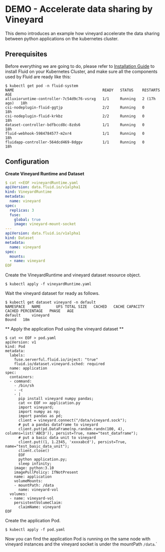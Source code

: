 # DEMO - Accelerate data sharing by Vineyard

This demo introduces an example how vineyard accelerate the data sharing between python applications on the kubernetes cluster.

## Prerequisites
Before everything we are going to do, please refer to [Installation Guide](../userguide/install.md) to install Fluid on your Kubernetes Cluster, and make sure all the components used by Fluid are ready like this:

```shell
$ kubectl get pod -n fluid-system
NAME                                        READY   STATUS    RESTARTS      AGE
alluxioruntime-controller-7c54d9c76-vsrxg   1/1     Running   2 (17h ago)   18h
csi-nodeplugin-fluid-ggtjp                  2/2     Running   0             18h
csi-nodeplugin-fluid-krkbz                  2/2     Running   0             18h
dataset-controller-bdfbccd8c-8zds6          1/1     Running   0             18h
fluid-webhook-5984784577-m2xr4              1/1     Running   0             18h
fluidapp-controller-564dcd469-8dggv         1/1     Running   0             18h
```

## Configuration

**Create Vineyard Runtime and Dataset**

```yaml
$ cat <<EOF >vineyardRuntime.yaml
apiVersion: data.fluid.io/v1alpha1
kind: VineyardRuntime
metadata:
  name: vineyard
spec:
  replicas: 3
  fuse:
    global: true
    image: vineyard-mount-socket
---
apiVersion: data.fluid.io/v1alpha1
kind: Dataset
metadata:
  name: vineyard
spec:
  mounts:
  - name: vineyard
EOF
```

Create the VineyardRuntime and vineyard dataset resource object.

```shell
$ kubectl apply -f vineyardRuntime.yaml
```

Wait the vineyard dataset for ready as follows.

```shell
$ kubectl get dataset vineyard -n default
NAMESPACE   NAME       UFS TOTAL SIZE   CACHED   CACHE CAPACITY   CACHED PERCENTAGE   PHASE   AGE
default     vineyard                                                                  Bound   18m
```

** Apply the application Pod using the vineyard dataset **

```shell
$ cat << EOF > pod.yaml
apiVersion: v1
kind: Pod
metadata:
  labels:
    fuse.serverful.fluid.io/inject: "true"
    fluid.io/dataset.vineyard.sched: required
  name: application
spec:
  containers:
  - command:
    - /bin/sh
    - -c
    - |
      pip install vineyard numpy pandas;
      cat << EOF >> application.py
      import vineyard;
      import numpy as np;
      import pandas as pd;
      client = vineyard.connect("/data/vineyard.sock");
      # put a pandas dataframe to vineyard
      client.put(pd.DataFrame(np.random.randn(100, 4), columns=list('ABCD')), persist=True, name="test_dataframe");
      # put a basic data unit to vineyard
      client.put((1, 1.2345, 'xxxxabcd'), persist=True, name="test_basic_data_unit");
      client.close()
      EOF
      python application.py;
      sleep infinity;
    image: python:3.10
    imagePullPolicy: IfNotPresent
    name: application
    volumeMounts:
    - mountPath: /data
      name: vineyard-vol
  volumes:
  - name: vineyard-vol
    persistentVolumeClaim:
      claimName: vineyard
EOF
```

Create the application Pod.

```shell
$ kubectl apply -f pod.yaml
```

Now you can find the application Pod is running on the same node with vineyard instances and the vineyard socket is under the mountPath `/data`.`

